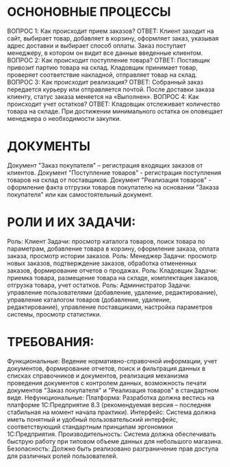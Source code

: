 # ОСНОНОВНЫЕ ПРОЦЕССЫ
ВОПРОС 1: Как происходит прием заказов?
ОТВЕТ: Клиент заходит на сайт, выбирает товар, добавляет в корзину, оформляет заказ, указывая адрес доставки и выбирает способ оплаты. Заказ поступает менеджеру, в котором он видит все данные введенные клиентом.
ВОПРОС 2: Как происходит поступление товара?
ОТВЕТ: Поставщик привозит партию товара на склад. Кладовщик принимает товар, проверяет соответствие накладной, отправляет товар на склад.
ВОПРОС 3: Как происходит реализация?
ОТВЕТ: Собранный заказ передается курьеру или отправляется почтой. После доставки заказа клиенту, статус заказа меняется на «Выполнен».
ВОПРОС 4: Как происходит учет остатков?
ОТВЕТ: Кладовщик отслеживает количество товара на складе. При достижении минимального остатка он оповещает менеджера о необходимости закупки.
# ДОКУМЕНТЫ
Документ "Заказ покупателя" – регистрация входящих заказов от клиентов.
Документ "Поступление товаров" - регистрация поступления товаров на склад от поставщиков.
Документ "Реализация товаров" - оформление факта отгрузки товаров покупателю на основании "Заказа покупателя" или как самостоятельный документ.
# РОЛИ И ИХ ЗАДАЧИ:
Роль: Клиент
Задачи: просмотр каталога товаров, поиск товара по параметрам, добавление товара в корзину, оформление заказа, оплата заказа, просмотр истории заказов.
Роль: Менеджер 
Задачи: просмотр новых заказов, подтверждение заказов, обработка отмененных заказов, формирование отчетов о продажах.
Роль: Кладовщик
Задачи: приемка товара, размещение товара на складе, комплектация заказов, отгрузка товара, учет остатков.
Роль: Администратор
Задачи: управление пользователями (добавление, удаление, редактирование), управление каталогом товаров (добавление, удаление, редактирование), управление поставщиками, настройка параметров системы, просмотр статистики.
# ТРЕБОВАНИЯ:
Функциональные: Ведение нормативно-справочной информации, учет документов, формирование отчетов, поиск и фильтрация данных в списках справочников и документов, реализация механизма проведения документов с контролем данных, возможность печати документов "Заказ покупателя" и "Реализация товаров" в стандартном виде.
Нефункциональные:
 Платформа: Разработка должна вестись на платформе 1С:Предприятие 8.3 (рекомендуемая версия – последняя стабильная на момент начала практики).
Интерфейс: Система должна иметь понятный и удобный пользовательский интерфейс, соответствующий стандартным принципам эргономики 1С:Предприятия.
Производительность: Система должна обеспечивать быструю работу при типовом объеме данных для небольшого магазина.
Безопасность: Должно быть реализовано разграничение прав доступа для различных ролей пользователей. 


